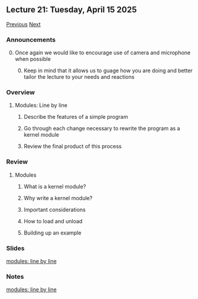 ## Lecture 21: Tuesday, April 15 2025

[Previous](/lectures/L20.md) [Next](/lectures/L22.md)

### Announcements

0. Once again we would like to encourage use of camera and microphone when possible

    0. Keep in mind that it allows us to guage how you are doing and better tailor the lecture to your needs and reactions

### Overview

1. Modules: Line by line

    1. Describe the features of a simple program

    1. Go through each change necessary to rewrite the program as a kernel module

    1. Review the final product of this process

### Review

1. Modules

    1. What is a kernel module?

    1. Why write a kernel module?

    1. Important considerations

    1. How to load and unload

    1. Building up an example

### Slides

[modules: line by line](/slides/modules2.html)

### Notes

[modules: line by line](/slides/modules2.md)
